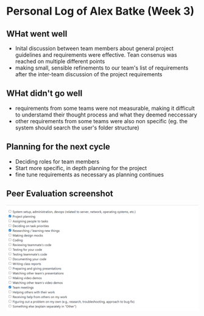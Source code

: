 # Personal Log of Alex Batke (Week 3)

## WHat went well 

- Inital discussion between team members about general project guidelines and requirements were effective. Tean consenus was reached on multiple different points
- making small, sensible refinements to our team's list of requirements after the inter-team discussion of the project requirements 

## WHat didn't go well
- requirements from some teams were not measurable, making it difficult to understamd their thought process and what they deemed neccessary
- other requirements from some teams were also non specific (eg. the system should search the user's folder structure)

## Planning for the next cycle
- Deciding roles for team members
- Start more specific, in depth planning for the project
- fine tune requirements as necessary as planning continues

## Peer Evaluation screenshot
![alt text](imgs/alex_batke_w3.png) 